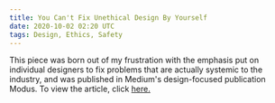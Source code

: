 ```yaml
---
title: You Can't Fix Unethical Design By Yourself
date: 2020-10-02 02:20 UTC
tags: Design, Ethics, Safety
---
```


<p>This piece was born out of my frustration with the emphasis put on individual designers to fix problems that are actually systemic to the industry, and was published in Medium's design-focused publication Modus. To view the article, click <a target="_blank" href="https://modus.medium.com/you-cant-fix-unethical-design-by-yourself-c4ce4b6520a">here.</a>
</p>